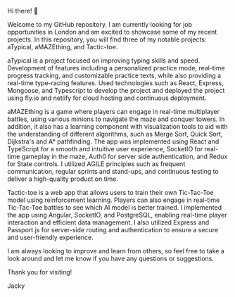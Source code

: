 
Hi there! 👋

Welcome to my GitHub repository. I am currently looking for job opportunities in London and am excited to showcase some of my recent projects. In this repository, you will find three of my notable projects: aTypical, aMAZEthing, and Tactic-toe.

aTypical is a project focused on improving typing skills and speed. Development of features including a personalized practice mode, real-time progress tracking, and customizable practice texts, while also providing a real-time type-racing features. Used technologies such as React, Express, Mongoose, and Typescript to develop the project and deployed the project using fly.io and netlify for cloud hosting and continuous deployment.

aMAZEthing is a game where players can engage in real-time multiplayer battles, using various minions to navigate the maze and conquer towers. In addition, it also has a learning component with visualization tools to aid with the understanding of different algorithms, such as Merge Sort, Quick Sort, Dijkstra's and A* pathfinding. The app was implemented using React and TypeScript for a smooth and intuitive user experience, SocketIO for real-time gameplay in the maze, Auth0 for server side authentication, and Redux for State controls. I utilized AGILE principles such as frequent communication, regular sprints and stand-ups, and continuous testing to deliver a high-quality product on time.

Tactic-toe is a web app that allows users to train their own Tic-Tac-Toe model using reinforcement learning. Players can also engage in real-time Tic-Tac-Toe battles to see which AI model is better trained. I implemented the app using Angular, SocketIO, and PostgreSQL, enabling real-time player interaction and efficient data management. I also utilized Express and Passport.js for server-side routing and authentication to ensure a secure and user-friendly experience.

I am always looking to improve and learn from others, so feel free to take a look around and let me know if you have any questions or suggestions.

Thank you for visiting!

Jacky


<!--
**majilaii/majilaii** is a ✨ _special_ ✨ repository because its `README.md` (this file) appears on your GitHub profile.

Here are some ideas to get you started:

- 🔭 I’m currently working on ...
- 🌱 I’m currently learning ...
- 👯 I’m looking to collaborate on ...
- 🤔 I’m looking for help with ...
- 💬 Ask me about ...
- 📫 How to reach me: ...
- 😄 Pronouns: ...
- ⚡ Fun fact: ...
-->

